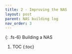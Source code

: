 ```yaml
---
title: 2 - Improving the NAS
layout: post
parent: NAS building log
nav_order: 3
---
```


{: .fs-6}
Building a NAS

1. TOC
{:toc}